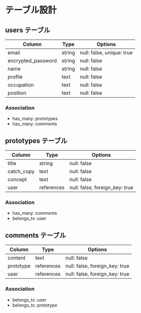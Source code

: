 # テーブル設計

## users テーブル

| Column             | Type   | Options
|------------------- | ------ | -------------------------- | 
| email              | string | null: false, unique: true  |
| encrypted_password | string | null: false                | 
| name               | string | null: false                |
| profile            | text   | null: false                |
| occupation         | text   | null: false                | 
| position           | text   | null: false                |
 
### Association

- has_many :prototypes
- has_many :comments

## prototypes テーブル

| Column     | Type       | Options                        |
|----------- | ---------- | ------------------------------ |
| title      | string     | null: false                    |
| catch_copy | text       | null: false                    |
| concept    | text       | null: false                    |
| user       | references | null: false, foreign_key: true |

### Association

- has_many :comments
- belongs_to :user

## comments テーブル

| Column    | Type       | Options                        |
| --------- | ---------- | ------------------------------ |
| content   | text       | null: false                    |
| prototype | references | null: false, foreign_key: true |
| user      | references | null: false, foreign_key: true |

### Association

- belongs_to :user
- belongs_to :prototype

